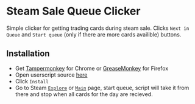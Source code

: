 # Steam Sale Queue Clicker
Simple clicker for getting trading cards during steam sale.
Clicks `Next in Queue` and `Start queue` (only if there are more cards availible) buttons.

## Installation
 * Get [Tampermonkey](https://chrome.google.com/webstore/detail/tampermonkey/dhdgffkkebhmkfjojejmpbldmpobfkfo) for Chrome or [GreaseMonkey](https://addons.mozilla.org/en-US/firefox/addon/greasemonkey) for Firefox
 * Open userscript source [here](https://openuserjs.org/scripts/Xorboo/Steam_Sale_Queue_Clicker)
 * Click `Install`
 * Go to Steam [`Explore`](http://store.steampowered.com/explore/) or [`Main`](https://store.steampowered.com/) page, start queue, script will take it from there and stop when all cards for the day are recieved.
